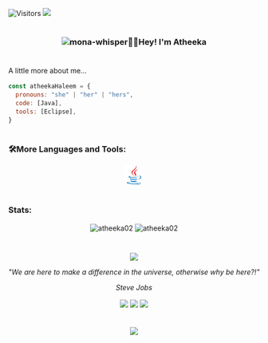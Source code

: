 ![Visitors](https://api.visitorbadge.io/api/visitors?path=https%3A%2F%2Fgithub.com%2Fatheeka02&label=visitors&labelColor=%2337d67a&countColor=%23555555&style=flat)
 <img src="https://i.pinimg.com/originals/cf/23/d5/cf23d5c33ff1ad50cf49d02721b4b5e2.gif">
 
#
<div align='center'>
  <H3><img alt="mona-whisper" height="40" width="40" src="https://github.githubassets.com/images/mona-whisper.gif"/>👋🏾Hey! I'm Atheeka <H3>

</div> 

#
A little more about me...  

```javascript
const atheekaHaleem = {
  pronouns: "she" | "her" | "hers",
  code: [Java],
  tools: [Eclipse],
}
```   

<!-- <div align="center">
 <a href="https://www.linkedin.com/in/johnatkinson2020/" target="_blank"><img align="center" src="https://img.shields.io/badge/LinkedIn-0077B5?style=for-the-badge&logo=linkedin&logoColor=white" target="_blank"></a>
 <a href="https://open.spotify.com/user/leprol?si=e92d2af35ef3452c" target="_blank"><img align="center" src="https://img.shields.io/badge/Spotify-1ED760?&style=for-the-badge&logo=spotify&logoColor=white" target="_blank"></a>  
</div> -->
   
#   
<div align="center">
 <h3 align="left">🛠️More Languages and Tools:</h3>
 <a href="https://www.java.com" target="_blank" rel="noreferrer"> <img align="center" src="https://raw.githubusercontent.com/devicons/devicon/master/icons/java/java-original.svg" alt="Atheeka-Java" width="40" height="40"/> </a>
 </div>

#
<div align="center">
 <h3 align="left">Stats:</h3>
<!-- <a href="https://github.com/atheeka02">
  <img height="180em" align="center" src="https://github-readme-stats.vercel.app/api/top-langs/?username=atheeka02&layout=compact&langs_count=7&theme=dark" alt="atheeka02"/>
  <img height="180em" align="center" src="https://github-readme-stats.vercel.app/api?username=atheeka02&show_icons=true&theme=dark" alt="atheeka02"/> -->
  <img height="180em" align="center" src="https://github-readme-streak-stats.herokuapp.com/?user=atheeka02&theme=dark" alt="atheeka02" />
  <img height="180em" align="center" src="https://github-profile-summary-cards.vercel.app/api/cards/profile-details?username=atheeka02&theme=dark" alt="atheeka02"/>
 </a>
</div>
  
#
<div align = "center">
  <img align="center" src="https://i.pinimg.com/originals/86/d7/5a/86d75a902dda5a4c6ac4b95d8a5afba4.gif" width="1000">

 <i>"We are here to make a difference in the universe, otherwise why be here?!"
  
  Steve Jobs</i>
 
 <img align="center" src="https://forthebadge.com/images/badges/uses-brains.svg" target="_blank"/>
 <img align="center" src="https://forthebadge.com/images/badges/powered-by-black-magic.svg" target="_blank"/>
 <img align="center" src="https://forthebadge.com/images/badges/not-a-bug-a-feature.svg" target="_blank"/>
</div>

#
<div align = "center">
  <img src="https://i.pinimg.com/originals/59/9b/49/599b49d09b1e9a4014dac365dcf00d99.gif" width = "1000" target="_blank">
